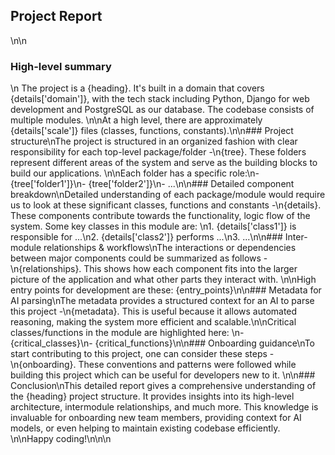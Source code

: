 ## Project Report
\n\n
### High-level summary
\n
The project is a {heading}. It's built in a domain that covers {details['domain']}, with the tech stack including Python, Django for web development and PostgreSQL as our database. The codebase consists of multiple modules. \n\nAt a high level, there are approximately {details['scale']} files (classes, functions, constants).\n\n### Project structure\nThe project is structured in an organized fashion with clear responsibility for each top-level package/folder -\n{tree}. These folders represent different areas of the system and serve as the building blocks to build our applications. \n\nEach folder has a specific role:\n- {tree['folder1']}\n- {tree['folder2']}\n- ...\n\n### Detailed component breakdown\nDetailed understanding of each package/module would require us to look at these significant classes, functions and constants -\n{details}. These components contribute towards the functionality, logic flow of the system. Some key classes in this module are: \n1. {details['class1']} is responsible for ...\n2. {details['class2']} performs ...\n3. ...\n\n### Inter-module relationships & workflows\nThe interactions or dependencies between major components could be summarized as follows -\n{relationships}. This shows how each component fits into the larger picture of the application and what other parts they interact with. \n\nHigh entry points for development are these: {entry_points}\n\n### Metadata for AI parsing\nThe metadata provides a structured context for an AI to parse this project -\n{metadata}. This is useful because it allows automated reasoning, making the system more efficient and scalable.\n\nCritical classes/functions in the module are highlighted here: \n- {critical_classes}\n- {critical_functions}\n\n### Onboarding guidance\nTo start contributing to this project, one can consider these steps -\n{onboarding}. These conventions and patterns were followed while building this project which can be useful for developers new to it. \n\n### Conclusion\nThis detailed report gives a comprehensive understanding of the {heading} project structure. It provides insights into its high-level architecture, intermodule relationships, and much more. This knowledge is invaluable for onboarding new team members, providing context for AI models, or even helping to maintain existing codebase efficiently. \n\nHappy coding!\n\n\n